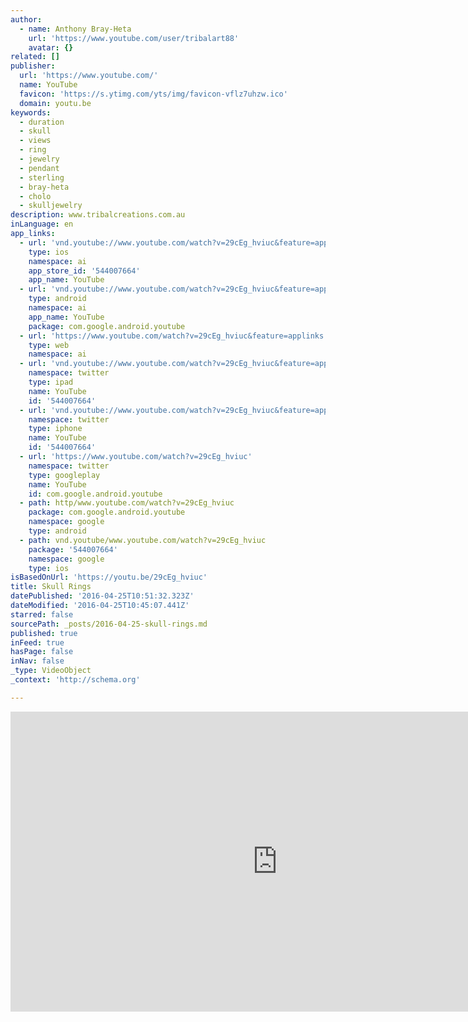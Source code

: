 ```yaml
---
author:
  - name: Anthony Bray-Heta
    url: 'https://www.youtube.com/user/tribalart88'
    avatar: {}
related: []
publisher:
  url: 'https://www.youtube.com/'
  name: YouTube
  favicon: 'https://s.ytimg.com/yts/img/favicon-vflz7uhzw.ico'
  domain: youtu.be
keywords:
  - duration
  - skull
  - views
  - ring
  - jewelry
  - pendant
  - sterling
  - bray-heta
  - cholo
  - skulljewelry
description: www.tribalcreations.com.au
inLanguage: en
app_links:
  - url: 'vnd.youtube://www.youtube.com/watch?v=29cEg_hviuc&feature=applinks'
    type: ios
    namespace: ai
    app_store_id: '544007664'
    app_name: YouTube
  - url: 'vnd.youtube://www.youtube.com/watch?v=29cEg_hviuc&feature=applinks'
    type: android
    namespace: ai
    app_name: YouTube
    package: com.google.android.youtube
  - url: 'https://www.youtube.com/watch?v=29cEg_hviuc&feature=applinks'
    type: web
    namespace: ai
  - url: 'vnd.youtube://www.youtube.com/watch?v=29cEg_hviuc&feature=applinks'
    namespace: twitter
    type: ipad
    name: YouTube
    id: '544007664'
  - url: 'vnd.youtube://www.youtube.com/watch?v=29cEg_hviuc&feature=applinks'
    namespace: twitter
    type: iphone
    name: YouTube
    id: '544007664'
  - url: 'https://www.youtube.com/watch?v=29cEg_hviuc'
    namespace: twitter
    type: googleplay
    name: YouTube
    id: com.google.android.youtube
  - path: http/www.youtube.com/watch?v=29cEg_hviuc
    package: com.google.android.youtube
    namespace: google
    type: android
  - path: vnd.youtube/www.youtube.com/watch?v=29cEg_hviuc
    package: '544007664'
    namespace: google
    type: ios
isBasedOnUrl: 'https://youtu.be/29cEg_hviuc'
title: Skull Rings
datePublished: '2016-04-25T10:51:32.323Z'
dateModified: '2016-04-25T10:45:07.441Z'
starred: false
sourcePath: _posts/2016-04-25-skull-rings.md
published: true
inFeed: true
hasPage: false
inNav: false
_type: VideoObject
_context: 'http://schema.org'

---
```

<iframe src="https://cdn.embedly.com/widgets/media.html?src=https%3A%2F%2Fwww.youtube.com%2Fembed%2F29cEg_hviuc%3Ffeature%3Doembed&amp;url=https%3A%2F%2Fwww.youtube.com%2Fwatch%3Fv%3D29cEg_hviuc%26feature%3Dyoutu.be&amp;image=https%3A%2F%2Fi.ytimg.com%2Fvi%2F29cEg_hviuc%2Fhqdefault.jpg&amp;key=b7d04c9b404c499eba89ee7072e1c4f7&amp;type=text%2Fhtml&amp;schema=youtube" width="854" height="480" scrolling="no" frameborder="0" allowfullscreen="" style=""></iframe>